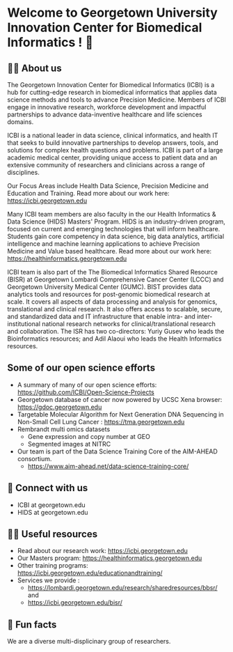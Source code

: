 # Welcome to Georgetown University Innovation Center for Biomedical Informatics ! 👋

## 🙋‍♀️ About us

The Georgetown Innovation Center for Biomedical Informatics (ICBI) is a hub for cutting-edge research in biomedical informatics that applies data science methods and tools to advance Precision Medicine. Members of ICBI engage in innovative research, workforce development and impactful partnerships to advance data-inventive healthcare and life sciences domains.

ICBI is a national leader in data science, clinical informatics, and health IT that seeks to build innovative partnerships to develop answers, tools, and solutions for complex health questions and problems. ICBI is part of a large academic medical center, providing unique access to patient data and an extensive community of researchers and clinicians across a range of disciplines.

Our Focus Areas include Health Data Science, Precision Medicine and Education and Training. Read more about our work here: https://icbi.georgetown.edu

Many ICBI team members are also faculty in the our Health Informatics & Data Science (HIDS) Masters' Program. HIDS is an industry-driven program, focused on current and emerging technologies that will inform healthcare. Students gain core competency in data science, big data analytics, artificial intelligence and machine learning applications to achieve Precision Medicine and Value based healthcare. Read more about our work here: https://healthinformatics.georgetown.edu

ICBI team is also part of the The Biomedical Informatics Shared Resource (BISR) at Georgetown Lombardi Comprehensive Cancer Center (LCCC) and Georgetown University Medical Center (GUMC). BIST provides data analytics tools and resources for post-genomic biomedical research at scale. It covers all aspects of data processing and analysis for genomics, translational and clinical research. It also offers access to scalable, secure, and standardized data and IT infrastructure that enable intra- and inter-institutional national research networks for clinical/translational research and collaboration. The ISR has two co-directors: Yuriy Gusev who leads the Bioinformatics resources; and Adil Alaoui who leads the Health Informatics resources. 

## Some of our open science efforts
* A summary of many of our open science efforts: https://github.com/ICBI/Open-Science-Projects
* Georgetown database of cancer now powered by UCSC Xena browser: https://gdoc.georgetown.edu
* Targetable Molecular Algorithm for Next Generation DNA Sequencing in Non-Small Cell Lung Cancer : https://tma.georgetown.edu 
* Rembrandt multi omics datasets
   - Gene expression and copy number at GEO
   - Segmented images at NITRC
* Our team is part of the Data Science Training Core of the AIM-AHEAD consortium.  
   - https://www.aim-ahead.net/data-science-training-core/

## 🌈 Connect with us
* ICBI at georgetown.edu
* HIDS at georgetown.edu

## 👩‍💻 Useful resources
* Read about our research work: https://icbi.georgetown.edu
* Our Masters program: https://healthinformatics.georgetown.edu
* Other training programs: https://icbi.georgetown.edu/educationandtraining/
* Services we provide : 
    - https://lombardi.georgetown.edu/research/sharedresources/bbsr/ and 
    - https://icbi.georgetown.edu/bisr/

## 🍿 Fun facts 
We are a diverse multi-displicinary group of researchers. 



